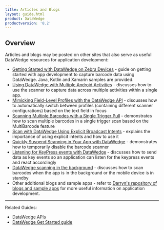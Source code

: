 ```yaml
---
title: Articles and Blogs
layout: guide.html
product: DataWedge
productversion: '8.2'
---
```


## Overview

Articles and blogs may be posted on other sites that also serve as useful DataWedge resources for application development:

* [Getting Started with DataWedge on Zebra Devices](https://developer.zebra.com/blog/getting-started-datawedge-zebra-devices) - guide on getting started with app development to capture barcode data using DataWedge. Java, Kotlin and Xamarin samples are provided.
* [Using DataWedge with Multiple Android Activities](https://developer.zebra.com/blog/using-datawedge-multiple-android-activities) - discusses how to use the scanner to capture data across multiple activities within a single app.
* [Mimicking Field-Level Profiles with the DataWedge API](https://developer.zebra.com/blog/mimicking-field-level-profiles-datawedge-api) - discusses how to automatically switch between profiles (containing different scanner configurations) based on the text field in focus
* [Scanning Multiple Barcodes with a Single Trigger Pull](https://developer.zebra.com/blog/scanning-multiple-barcodes-single-trigger-pull) - demonstrates how to scan multiple barcodes in a single trigger scan based on the MultiBarcode feature
* [Scan with DataWedge Using Explicit Broadcast Intents](https://developer.zebra.com/blog/scan-datawedge-using-explicit-broadcast-intents) - explains the importance of using explicit intents and how to use it
* [Quickly Suspend Scanning in Your App with DataWedge](https://developer.zebra.com/blog/quickly-suspend-scanning-your-app-datawedge) - demonstrates how to temporarily disable the barcode scanner
* [Listening for KeyPress events with DataWedge](https://developer.zebra.com/blog/listening-keypress-events-datawedge) - discusses how to send data as key events so an application can listen for the keypress events and react accordingly
* [DataWedge scanning in the background](https://developer.zebra.com/blog/datawedge-background-scanning-zebra-android-devices?sfid=&co=) - discusses how to scan barcodes when the app is in the background or the mobile device is in standby 
* Other additional blogs and sample apps - refer to [Darryn's repository of blogs and sample apps](https://darryncampbell.co.uk/technology_index.html) for more useful information on application development.



-----

Related Guides: 

* [DataWedge APIs](../../api) 
* [DataWedge Get Started guide](../../gettingstarted)
